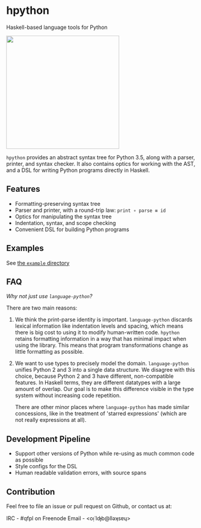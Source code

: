 # hpython

Haskell-based language tools for Python

<img src="http://i.imgur.com/0h9dFhl.png" width="300px"/>

`hpython` provides an abstract syntax tree for Python 3.5, along with a parser, printer,
and syntax checker. It also contains optics for working with the AST, and a DSL for writing
Python programs directly in Haskell.

## Features

* Formatting-preserving syntax tree
* Parser and printer, with a round-trip law: `print ∘ parse ≡ id`
* Optics for manipulating the syntax tree
* Indentation, syntax, and scope checking
* Convenient DSL for building Python programs

## Examples

See [the `example` directory](https://github.com/qfpl/hpython/tree/master/example)

## FAQ

*Why not just use `language-python`?*

There are two main reasons: 

1. We think the print-parse identity is important. `language-python` discards lexical 
   information like indentation levels and spacing, which means there is big cost to
   using it to modify human-written code. `hpython` retains formatting information
   in a way that has minimal impact when using the library. This means that program
   transformations change as little formatting as possible.
   
2. We want to use types to precisely model the domain. `language-python` unifies
   Python 2 and 3 into a single data structure. We disagree with this choice,
   because Python 2 and 3 have different, non-compatible features. In Haskell terms,
   they are different datatypes with a large amount of overlap. Our goal is to make
   this difference visible in the type system without increasing code repetition.
   
   There are other minor places where `language-python` has made similar concessions,
   like in the treatment of 'starred expressions' (which are not really expressions
   at all).
   

## Development Pipeline

* Support other versions of Python while re-using as much common code as possible
* Style configs for the DSL
* Human readable validation errors, with source spans

## Contribution

Feel free to file an issue or pull request on Github, or contact us at:

IRC - #qfpl on Freenode
Email - <oᴉ˙ldɟb@llǝʞsɐɥ>
